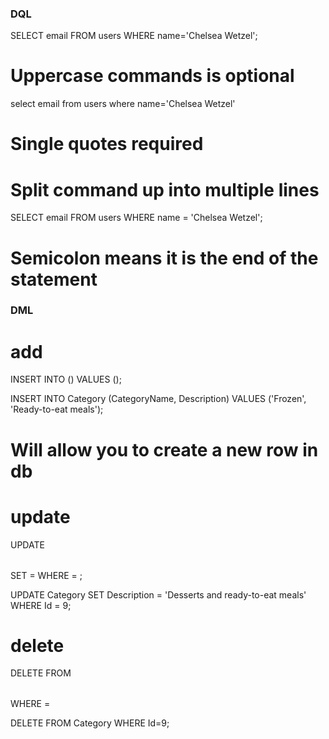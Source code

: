 ### DQL ###

SELECT email FROM users WHERE name='Chelsea Wetzel';
# Uppercase commands is optional
select email from users where name='Chelsea Wetzel'
# Single quotes required

# Split command up into multiple lines
SELECT email
FROM users
WHERE name = 'Chelsea Wetzel';
# Semicolon means it is the end of the statement

### DML ###

# add 
INSERT INTO <table name> (<column name>)
VALUES (<some values>);

INSERT INTO Category (CategoryName, Description)
VALUES ('Frozen', 'Ready-to-eat meals');
# Will allow you to create a new row in db

# update
UPDATE <table name> 
SET <column name> = <some value>
WHERE <column name> = <some value>;

UPDATE Category
SET Description = 'Desserts and ready-to-eat meals'
WHERE Id = 9;

# delete
DELETE FROM <table name>
WHERE <column name> = <some value>

DELETE FROM Category
WHERE Id=9;

